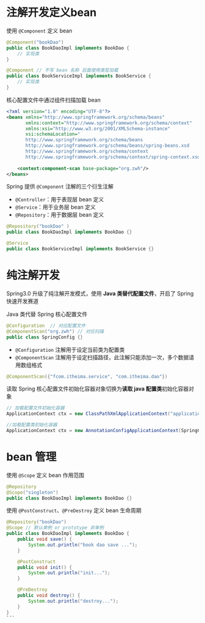 # 注解开发定义bean

使用 `@Component` 定义 bean

```java
@Component("bookDao")
public class BookDaoImpl implements BookDao {
    // 实现类
}

@Component // 不写 bean 名称 后面使用类型加载
public class BookServiceImpl implements BookService {
    // 实现类
}
```

核心配置文件中通过组件扫描加载 bean

```xml
<?xml version="1.0" encoding="UTF-8"?>
<beans xmlns="http://www.springframework.org/schema/beans"
       xmlns:context="http://www.springframework.org/schema/context"
       xmlns:xsi="http://www.w3.org/2001/XMLSchema-instance"
       xsi:schemaLocation="
       http://www.springframework.org/schema/beans
       http://www.springframework.org/schema/beans/spring-beans.xsd
       http://www.springframework.org/schema/context
       http://www.springframework.org/schema/context/spring-context.xsd">
    
    <context:component-scan base-package="org.zwh"/>
</beans>
```

Spring 提供 `@Component` 注解的三个衍生注解 
- `@Controller`：用于表现层 bean 定义
- `@Service`：用于业务层 bean 定义
- `@Repository`：用于数据层 bean 定义

```java
@Repository("bookDao" )
public class BookDaoImpl implements BookDao {}

@Service
public class BookServiceImpl implements BookService {}
```

# 纯注解开发

Spring3.0 升级了纯注解开发模式，使用 **Java 类替代配置文件**，开启了 Spring 快速开发赛道

Java 类代替 Spring 核心配置文件

```java
@Configuration  // 对应配置文件
@ComponentScan("org.zwh") // 对应扫描
public class SpringConfig {}
```

- `@Configuration` 注解用于设定当前类为配置类
- `@ComponentScan` 注解用于设定扫描路径，此注解只能添加一次，多个数据请用数组格式

```java
@ComponentScan({"fcom.itheima.service", "com.itheima.dao"})
```

读取 Spring 核心配置文件初始化容器对象切换为**读取 java 配置类**初始化容器对象

```java
// 加载配置文件初始化容器
ApplicationContext ctx = new ClassPathXmlApplicationContext("applicationContext.xml");

//加载配置类初始化容器
ApplicationContext ctx = new AnnotationConfigApplicationContext(SpringConfig.class),
```

# bean 管理

使用 `@Scope` 定义 bean 作用范围

```java
@Repository
@Scope("singleton")
public class BookDaoImpl implements BookDao {}
```

使用 `@PostConstruct`、`@PreDestroy` 定义 bean 生命周期

````java
@Repository("bookDao")
@Scope // 默认单例 or prototype 非单例
public class BookDaoImpl implements BookDao {
    public void save() {
        System.out.println("book dao save ...");
    }

    @PostConstruct
    public void init() {
        System.out.println("init...");
    }

    @PreDestroy
    public void destroy() {
        System.out.println("destroy...");
    }
}
```
